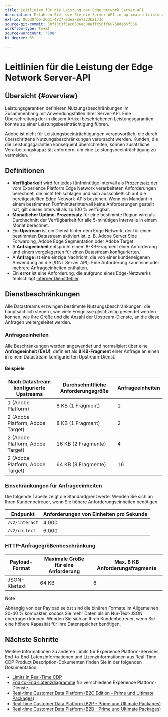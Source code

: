 ```yaml
---
title: Leitlinien für die Leistung der Edge Network Server-API
description: Erfahren Sie, wie Sie die Server-API in optimalen Leistungsgarantien verwenden.
exl-id: 063d0fbb-26d1-4727-9dea-8e7223b2173d
source-git-commit: 3bf13c3f5ac0506ac88effc56ff68758deb5f566
workflow-type: tm+mt
source-wordcount: '508'
ht-degree: 5%

---
```



# Leitlinien für die Leistung der Edge Network Server-API

## Übersicht {#overview}

Leistungsgarantien definieren Nutzungsbeschränkungen im Zusammenhang mit Anwendungsfällen Ihrer Server-API. Eine Überschreitung der in diesem Artikel beschriebenen Leistungsgarantien könnte zu einer Leistungsbeeinträchtigung führen.

Adobe ist nicht für Leistungsbeeinträchtigungen verantwortlich, die durch überschrittene Nutzungsbeschränkungen verursacht werden. Kunden, die die Leistungsgarantien konsequent überschreiten, können zusätzliche Verarbeitungskapazität anfordern, um eine Leistungsbeeinträchtigung zu vermeiden.

## Definitionen

* **Verfügbarkeit** wird für jedes fünfminütige Intervall als Prozentsatz der vom Experience Platform Edge Network verarbeiteten Anforderungen berechnet, die nicht fehlschlagen und sich ausschließlich auf die bereitgestellten Edge Network-APIs beziehen. Wenn ein Mandant in einem bestimmten Fünfminüterintervall keine Anforderungen gestellt hat, gilt dieses Intervall als zu 100 % verfügbar.
* **Monatlicher Uptime-Prozentsatz** für eine bestimmte Region wird als Durchschnitt der Verfügbarkeit für alle 5-minütigen Intervalle in einem Monat berechnet.
* Ein **Upstream** ist ein Dienst hinter dem Edge Network, der für einen bestimmten Datastream aktiviert ist, z. B. Adobe Server Side Forwarding, Adobe Edge Segmentation oder Adobe Target.
* A **Anfrageeinheit** entspricht einem 8-KB-Fragment einer Anforderung und einem vorgelagerten für einen Datastream konfigurierten.
* A **Anfrage** ist eine einzige Nachricht, die von einer kundeneigenen Anwendung an die [!DNL Server API]. Eine Anforderung kann eine oder mehrere Anfrageeinheiten enthalten.
* Ein **error** ist eine Anforderung, die aufgrund eines Edge-Netzwerks fehlschlägt [Interner Dienstfehler](error-handling.md).

## Dienstbeschränkungen

Alle Datastreams erzwingen bestimmte Nutzungsbeschränkungen, die hauptsächlich steuern, wie viele Ereignisse gleichzeitig gesendet werden können, wie ihre Größe und die Anzahl der Upstream-Dienste, an die diese Anfragen weitergeleitet werden.

### Anfrageeinheiten

Alle Beschränkungen werden angewendet und normalisiert über eine **Anfrageeinheit (EVU)**, definiert als **8 KB-Fragment** einer Anfrage an einen in einem Datastream konfigurierten Upstream-Dienst.

#### Beispiele

| Nach Datastream konfigurierte Upstreams | Durchschnittliche Anforderungsgröße | Anfrageeinheiten |
| --- | --- | --- |
| 1 (Adobe Platform) | 8 KB (1 Fragment) | 1 |
| 2 (Adobe Platform, Adobe Target) | 8 KB (1 Fragment) | 2 |
| 2 (Adobe Platform, Adobe Target) | 16 KB (2 Fragmente) | 4 |
| 2 (Adobe Platform, Adobe Target) | 64 KB (8 Fragmente) | 16 |

### Einschränkungen für Anfrageeinheiten

Die folgende Tabelle zeigt die Standardgrenzwerte. Wenden Sie sich an Ihren Kundenbetreuer, wenn Sie höhere Anforderungseinheiten benötigen.

| Endpunkt | Anforderungen von Einheiten pro Sekunde |
| --- | --- |
| `/v2/interact` | 4.000 |
| `/v2/collect` | 6.000 |


### HTTP-Anfragegrößenbeschränkung

| Payload-Format | Maximale Größe für eine Anforderung | Max. 8 KB Anforderungsfragmente |
| --- | --- | --- |
| JSON-Klartext | 64 KB | 8 |


>[!NOTE]
>
>Abhängig von der Payload selbst sind die binären Formate im Allgemeinen 20-40 % kompakter, sodass Sie mehr Daten als im Nur-Text-JSON übertragen können. Wenden Sie sich an Ihren Kundenbetreuer, wenn Sie eine höhere Kapazität für Ihre Datenspeicher benötigen.

## Nächste Schritte

Weitere Informationen zu anderen Limits für Experience Platform-Services, End-to-End-Latenzinformationen und Lizenzinformationen aus Real-Time CDP Product Description-Dokumenten finden Sie in der folgenden Dokumentation:

* [Limits in Real-Time CDP](/help/rtcdp/guardrails/overview.md)
* [End-to-End-Latenzdiagramme](https://experienceleague.adobe.com/docs/blueprints-learn/architecture/architecture-overview/deployment/guardrails.html?lang=en#end-to-end-latency-diagrams) für verschiedene Experience Platform-Dienste.
* [Real-time Customer Data Platform (B2C Edition - Prime und Ultimate Packages)](https://helpx.adobe.com/de/legal/product-descriptions/real-time-customer-data-platform-b2c-edition-prime-and-ultimate-packages.html)
* [Real-time Customer Data Platform (B2P - Prime und Ultimate Packages)](https://helpx.adobe.com/legal/product-descriptions/real-time-customer-data-platform-b2p-edition-prime-and-ultimate-packages.html)
* [Real-time Customer Data Platform (B2B - Prime und Ultimate Packages)](https://helpx.adobe.com/legal/product-descriptions/real-time-customer-data-platform-b2b-edition-prime-and-ultimate-packages.html)
